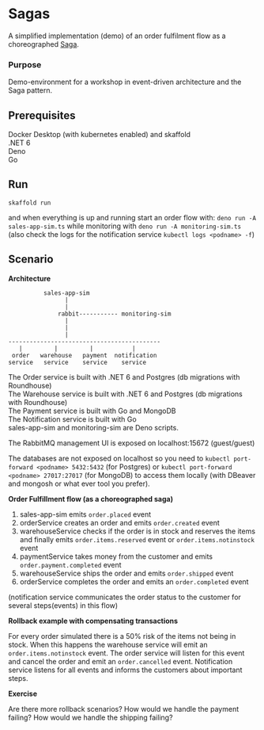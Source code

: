 # Sagas

A simplified implementation (demo) of an order fulfilment flow as a choreographed [Saga](https://microservices.io/patterns/data/saga.html). 

### Purpose
Demo-environment for a workshop in event-driven architecture and the Saga pattern. 

## Prerequisites
Docker Desktop (with kubernetes enabled) and skaffold   
.NET 6    
Deno   
Go   

## Run
``skaffold run``  

and when everything is up and running start an order flow 
with: ```deno run -A sales-app-sim.ts``` while monitoring with ```deno run -A monitoring-sim.ts```   
(also check the logs for the notification service ``kubectl logs <podname> -f``)  



## Scenario  

**Architecture**  

```
          sales-app-sim 
                |
                |
              rabbit----------- monitoring-sim
                |
                |
                |
-------------------------------------------          
   |         |         |           |               
 order   warehouse   payment  notification
service   service    service    service 

```
The Order service is built with .NET 6 and Postgres (db migrations with Roundhouse)  
The Warehouse service is built with .NET 6 and Postgres (db migrations with Roundhouse)  
The Payment service is built with Go and MongoDB  
The Notification service is built with Go  
sales-app-sim and monitoring-sim are Deno scripts. 

The RabbitMQ management UI is exposed on localhost:15672 (guest/guest)  

The databases are not exposed on localhost so you need to ``kubectl port-forward <podname> 5432:5432`` (for Postgres) or ``kubectl port-forward <podname> 27017:27017`` (for MongoDB) to access them locally (with DBeaver and mongosh or what ever tool you prefer).

**Order Fulfillment flow (as a choreographed saga)**

1. sales-app-sim emits ``order.placed`` event
2. orderService creates an order and emits ``order.created`` event  
3. warehouseService checks if the order is in stock and reserves the items and finally emits ``order.items.reserved`` event or ``order.items.notinstock`` event
4. paymentService takes money from the customer and emits ``order.payment.completed`` event
5. warehouseService ships the order and emits ``order.shipped`` event  
6. orderService completes the order and emits an ``order.completed`` event

(notification service communicates the order status to the customer for several steps(events) in this flow)


**Rollback example with compensating transactions**

For every order simulated there is a 50% risk of the items not being in stock. When this happens the warehouse service will emit an ``order.items.notinstock`` event. The order service will listen for this event and cancel the order and emit an ``order.cancelled`` event. Notification service listens for all events and informs the customers about important steps.

**Exercise**

Are there more rollback scenarios? How would we handle the payment failing? How would we handle the shipping failing?


